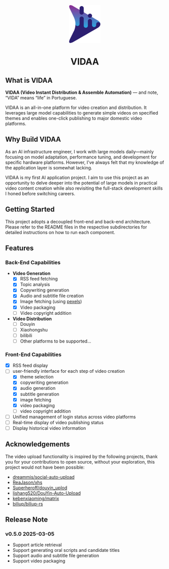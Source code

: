 <div align="center">
  <img src="./LOGO.svg" alt="VIDAA" width="100" />
</div>

<h1 align="center">
  VIDAA
</h1>

## What is VIDAA

**VIDAA (Video Instant Distribution & Assemble Automation)** — and note, “VIDA” means “life” in Portuguese.

VIDAA is an all-in-one platform for video creation and distribution. It leverages large model capabilities to generate simple videos on specified themes and enables one-click publishing to major domestic video platforms.

## Why Build VIDAA

As an AI infrastructure engineer, I work with large models daily—mainly focusing on model adaptation, performance tuning, and development for specific hardware platforms. However, I’ve always felt that my knowledge of the application layer is somewhat lacking.

VIDAA is my first AI application project. I aim to use this project as an opportunity to delve deeper into the potential of large models in practical video content creation while also revisiting the full-stack development skills I honed before switching careers.

## Getting Started

This project adopts a decoupled front-end and back-end architecture. Please refer to the README files in the respective subdirectories for detailed instructions on how to run each component.

## Features

### Back-End Capabilities

- **Video Generation**
  - [x] RSS feed fetching
  - [x] Topic analysis
  - [x] Copywriting generation
  - [x] Audio and subtitle file creation
  - [x] Image fetching (using [pexels](https://pexels.com))
  - [x] Video packaging
  - [ ] Video copyright addition
- **Video Distribution**
  - [ ] Douyin
  - [ ] Xiaohongshu
  - [ ] bilibili
  - [ ] Other platforms to be supported...

### Front-End Capabilities

- [x] RSS feed display
- [ ] user-friendly interface for each step of video creation
  - [x] theme selection
  - [x] copywriting generation
  - [x] audio generation
  - [x] subtitle generation
  - [x] image fetching
  - [x] video packaging
  - [ ] video copyright addition
- [ ] Unified management of login status across video platforms
- [ ] Real-time display of video publishing status
- [ ] Display historical video information

## Acknowledgements

The video upload functionality is inspired by the following projects, thank you for your contributions to open source, without your exploration, this project would not have been possible:

- [dreammis/social-auto-upload](https://github.com/dreammis/social-auto-upload)
- [ReaJason/xhs](https://github.com/ReaJason/xhs)
- [Superheroff/douyin_uplod](https://github.com/Superheroff/douyin_uplod)
- [lishang520/DouYin-Auto-Upload](https://github.com/lishang520/DouYin-Auto-Upload)
- [kebenxiaoming/matrix](https://github.com/kebenxiaoming/matrix)
- [biliup/biliup-rs](https://github.com/biliup/biliup-rs)

## Release Note

### v0.5.0 2025-03-05

- Support article retrieval
- Support generating oral scripts and candidate titles
- Support audio and subtitle file generation
- Support video packaging
